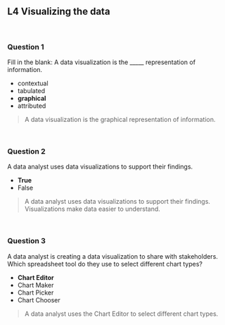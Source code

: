 ## L4 Visualizing the data

&nbsp;

### Question 1

Fill in the blank: A data visualization is the _____ representation of information.

* contextual
* tabulated
* **graphical**
* attributed 

> A data visualization is the graphical representation of information.

&nbsp;

### Question 2

A data analyst uses data visualizations to support their findings.

* **True**
* False

> A data analyst uses data visualizations to support their findings. Visualizations make data easier to understand.

&nbsp;

### Question 3

A data analyst is creating a data visualization to share with stakeholders. Which spreadsheet tool do they use to select different chart types?

* **Chart Editor**
* Chart Maker
* Chart Picker
* Chart Chooser

> A data analyst uses the Chart Editor to select different chart types.
